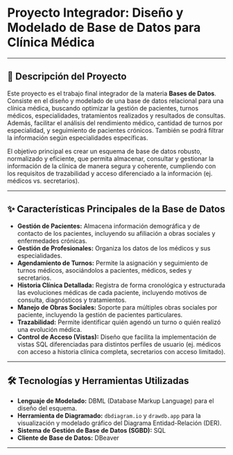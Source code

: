 # Proyecto Integrador: Diseño y Modelado de Base de Datos para Clínica Médica

---

## 📄 Descripción del Proyecto

Este proyecto es el trabajo final integrador de la materia **Bases de Datos**. Consiste en el diseño y modelado de una base de datos relacional para una clínica médica, buscando optimizar la gestión de pacientes, turnos médicos, especialidades, tratamientos realizados y resultados de consultas. Además, facilitar el análisis del rendimiento médico, cantidad de turnos por especialidad, y seguimiento de pacientes crónicos. También se podrá filtrar la información según especialidades específicas.

El objetivo principal es crear un esquema de base de datos robusto, normalizado y eficiente, que permita almacenar, consultar y gestionar la información de la clínica de manera segura y coherente, cumpliendo con los requisitos de trazabilidad y acceso diferenciado a la información (ej. médicos vs. secretarios).

---

## ✨ Características Principales de la Base de Datos

* **Gestión de Pacientes:** Almacena información demográfica y de contacto de los pacientes, incluyendo su afiliación a obras sociales y enfermedades crónicas.
* **Gestión de Profesionales:** Organiza los datos de los médicos y sus especialidades.
* **Agendamiento de Turnos:** Permite la asignación y seguimiento de turnos médicos, asociándolos a pacientes, médicos, sedes y secretarios.
* **Historia Clínica Detallada:** Registra de forma cronológica y estructurada las evoluciones médicas de cada paciente, incluyendo motivos de consulta, diagnósticos y tratamientos.
* **Manejo de Obras Sociales:** Soporte para múltiples obras sociales por paciente, incluyendo la gestión de pacientes particulares.
* **Trazabilidad:** Permite identificar quién agendó un turno o quién realizó una evolución médica.
* **Control de Acceso (Vistas):** Diseño que facilita la implementación de vistas SQL diferenciadas para distintos perfiles de usuario (ej. médicos con acceso a historia clínica completa, secretarios con acceso limitado).

---

## 🛠️ Tecnologías y Herramientas Utilizadas

* **Lenguaje de Modelado:** DBML (Database Markup Language) para el diseño del esquema.
* **Herramienta de Diagramado:** `dbdiagram.io` y `drawdb.app` para la visualización y modelado gráfico del Diagrama Entidad-Relación (DER).
* **Sistema de Gestión de Base de Datos (SGBD):** SQL
* **Cliente de Base de Datos:** DBeaver
---
